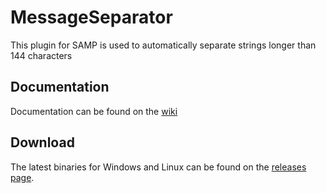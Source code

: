 # MessageSeparator
This plugin for SAMP is used to automatically separate strings longer than 144 characters

## Documentation
Documentation can be found on the [wiki](https://github.com/Shersula/MessageSeparator/wiki)

## Download
The latest binaries for Windows and Linux can be found on the [releases page](https://github.com/Shersula/MessageSeparator/releases).
